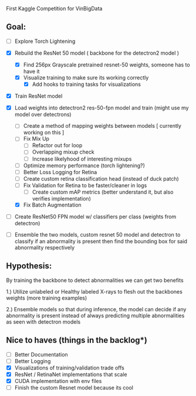 First Kaggle Competition for VinBigData

Goal:
- 

- [ ] Explore Torch Lightening

- [x] Rebuild the ResNet 50 model ( backbone for the detectron2 model )
    - [x] Find 256px Grayscale pretrained resnet-50 weights, someone has to have it
    - [x] Visualize training to make sure its working correctly 
      - [x] Add hooks to training tasks for visualizations
- [x] Train ResNet model 
- [x] Load weights into detectron2 res-50-fpn model and train (might use my model over detectrons)
    - [ ] Create a method of mapping weights between models [ currently working on this ]
    - [ ] Fix Mix Up 
        - [ ] Refactor out for loop
        - [ ] Overlapping mixup check
        - [ ] Increase likelyhood of interesting mixups
    - [ ] Optimize memory performance (torch lightening?)
    - [ ] Better Loss Logging for Retina
    - [ ] Create custom retina classification head (instead of duck patch)
    - [ ] Fix Validation for Retina to be faster/cleaner in logs
        - [ ] Create custom mAP metrics (better understand it, but also verifies implementation)
    - [x] Fix Batch Augmentation
- [ ] Create ResNet50 FPN model w/ classifiers per class (weights from detectron)
- [ ] Ensemble the two models, custom resnet 50 model and detectron to classify if an abnormality is present then find the bounding box for said abnormality respectively

Hypothesis:
- 

By training the backbone to detect abnormalities we can get two benefits

1.) Utilize unlabeled or Healthy labeled X-rays to flesh out the backbones weights (more training examples)

2.) Ensemble models so that during inference, the model can decide if any abnormality is present instead of always predicting multiple abnormalities as seen with detectron models


Nice to haves (things in the backlog*)
- 

- [ ] Better Documentation 
- [ ] Better Logging
- [x] Visualizations of training/validation trade offs
- [x] ResNet / RetinaNet implementations that scale
- [x] CUDA implementation with env files
- [ ] Finish the custom Resnet model because its cool
